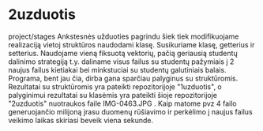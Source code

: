 # 2uzduotis
project/stages
Ankstesnės užduoties pagrindu šiek tiek modifikuojame realizaciją vietoj struktūros naudodami klasę. Susikuriame klasę, getterius ir setterius. Naudojame vieną
fiksuotą vektorių, pačią geriausią studentų dalinimo strategiją t.y. daliname visus failus su studentų pažymiais į 2 naujus failus kietiakai bei minkstuciai su
studentų galutiniais balais. Programa, bent jau čia, dirba gana sparčiau palyginus su struktūromis. Rezultatai su struktūromis yra pateikti repozitorijoje
"1uzduotis", o palyginimui rezultatai su klasėmis yra pateikti šioje repozitorijoje "2uzduotis" nuotraukos faile IMG-0463.JPG . Kaip matome pvz 4 failo 
generuojančio milijoną įrasu duomenų rūšiavimo ir perkėlimo į naujus failus veikimo laikas skiriasi beveik viena sekunde.
